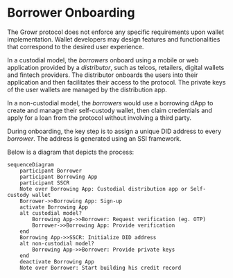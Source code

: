 # Borrower Onboarding

<a name="ref-m1"></a>

The Growr protocol does not enforce any specific requirements upon wallet implementation. Wallet developers may design features and functionalities that correspond to the desired user experience. 

In a custodial model, the _borrowers_ onboard using a mobile or web application provided by a _distributor_, such as telcos, retailers, digital wallets and fintech providers. The distributor onboards the users into their application and then facilitates their access to the protocol. The private keys of the user wallets are managed by the distribution app.

In a non-custodial model, the _borrowers_ would use a borrowing dApp to create and manage their self-custody wallet, then claim credentials and apply for a loan from the protocol without involving a third party.

During onboarding, the key step is to assign a unique DID address to every _borrower_. The address is generated using an SSI framework.

Below is a diagram that depicts the process:

```mermaid
sequenceDiagram
    participant Borrower
    participant Borrowing App
    participant SSCR
    Note over Borrowing App: Custodial distribution app or Self-custody wallet
    Borrower->>Borrowing App: Sign-up
    activate Borrowing App
    alt custodial model?
        Borrowing App->>Borrower: Request verification (eg. OTP)
        Borrower->>Borrowing App: Provide verification
    end
    Borrowing App->>SSCR: Initialize DID address
    alt non-custodial model?
        Borrowing App->>Borrower: Provide private keys
    end
    deactivate Borrowing App
    Note over Borrower: Start building his credit record
```

<div style="page-break-after: always;"></div>
